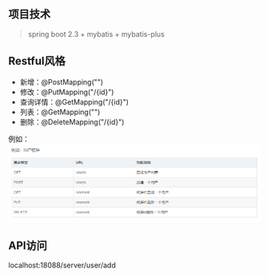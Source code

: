 ## 项目技术
> 
> spring boot 2.3 +  mybatis + mybatis-plus


## Restful风格

- 新增：@PostMapping("")
- 修改：@PutMapping("/{id}")
- 查询详情：@GetMapping("/{id}")
- 列表：@GetMapping("")
- 删除：@DeleteMapping("/{id}")

例如：
![avatar](img/restful_demo.jpg)

## API访问
localhost:18088/server/user/add